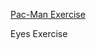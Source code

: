 <a href="http://cforozco.github.io/Pac-man-Exercise"> Pac-Man Exercise </a>
<p href="http://cforozco.github.io/eyes"> Eyes Exercise </p>
